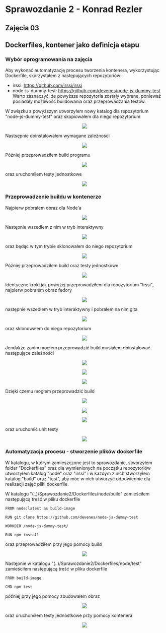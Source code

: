 # Sprawozdanie 2 - Konrad Rezler
## Zajęcia 03
## Dockerfiles, kontener jako definicja etapu
### Wybór oprogramowania na zajęcia
Aby wykonać automatyzację procesu tworzenia kontenera, wykorzystując Dockerfile, skorzystałem z następujących repozytoriów:
- irssi: https://github.com/irssi/irssi
- node-js-dummy-test: https://github.com/devenes/node-js-dummy-test
Warto zaznaczyć, że powyższe repozytoria zostały wybrane, ponieważ posiadały możliwość buildowania oraz przeprowadzania testów.

W związku z powyższym utworzyłem nowy katalog dla repozytorium "node-js-dummy-test" oraz skopiowałem dla niego repozytorium 
<p align="center">
 <img src="https://github.com/InzynieriaOprogramowaniaAGH/MDO2024_INO/blob/KR409837/ITE/GCL4/KR409837/Sprawozdanie2/Lab3/1. klonowanie repo.png">
</p>

Nastsępnie doinstalowałem wymagane zależności
<p align="center">
 <img src="https://github.com/InzynieriaOprogramowaniaAGH/MDO2024_INO/blob/KR409837/ITE/GCL4/KR409837/Sprawozdanie2/Lab3/2. doinstaluj wymagane zaleznosci.png">
</p>

Później przeprowadziłem build programu
<p align="center">
 <img src="https://github.com/InzynieriaOprogramowaniaAGH/MDO2024_INO/blob/KR409837/ITE/GCL4/KR409837/Sprawozdanie2/Lab3/3.1. instalacja zaleznosci.png">
</p>

oraz uruchomiłem testy jednostkowe
<p align="center">
 <img src="https://github.com/InzynieriaOprogramowaniaAGH/MDO2024_INO/blob/KR409837/ITE/GCL4/KR409837/Sprawozdanie2/Lab3/3.1.1 testy jednostkowe.png">
</p>

### Przeprowadzenie buildu w kontenerze

Najpierw pobrałem obraz dla Node'a
<p align="center">
 <img src="https://github.com/InzynieriaOprogramowaniaAGH/MDO2024_INO/blob/KR409837/ITE/GCL4/KR409837/Sprawozdanie2/Lab3/4. pobranie obrazu node'a.png">
</p>

Następnie wszedłem z nim w tryb interaktywny
<p align="center">
 <img src="https://github.com/InzynieriaOprogramowaniaAGH/MDO2024_INO/blob/KR409837/ITE/GCL4/KR409837/Sprawozdanie2/Lab3/5. przejscie w tryb interaktywny.png">
</p>

oraz będąc w tym trybie sklonowałem do niego repozytorium
<p align="center">
 <img src="https://github.com/InzynieriaOprogramowaniaAGH/MDO2024_INO/blob/KR409837/ITE/GCL4/KR409837/Sprawozdanie2/Lab3/6. klonowanie repozytorium do kontenera w trybie interaktywny.png">

 Później przeprowadziłem build oraz testy jednostkowe
<p align="center">
 <img src="https://github.com/InzynieriaOprogramowaniaAGH/MDO2024_INO/blob/KR409837/ITE/GCL4/KR409837/Sprawozdanie2/Lab3/7. isntalacje zaleznosci i testy jednostkowe.png">
</p>

Identyczne kroki jak powyżej przeprowadziłem dla repozytorium "Irssi", najpierw pobrałem obraz fedory
<p align="center">
 <img src="https://github.com/InzynieriaOprogramowaniaAGH/MDO2024_INO/blob/KR409837/ITE/GCL4/KR409837/Sprawozdanie2/Lab3/8. pobranie obrazu fedora.png">
</p>

następnie wszedłem w tryb interaktywny i pobrałem na nim gita
<p align="center">
 <img src="https://github.com/InzynieriaOprogramowaniaAGH/MDO2024_INO/blob/KR409837/ITE/GCL4/KR409837/Sprawozdanie2/Lab3/9. uruchomienie kontenera w trybie interaktywnym i pobranie gita.png">
</p>

oraz sklonowałem do niego repozytorium 
 
<p align="center">
 <img src="https://github.com/InzynieriaOprogramowaniaAGH/MDO2024_INO/blob/KR409837/ITE/GCL4/KR409837/Sprawozdanie2/Lab3/10. pobranie gita i pobranie zaleznosci.png">
</p>

Jendakże zanim mogłem przeprowadzić build musiałem doinstalować następujące zależności
<p align="center">
 <img src="https://github.com/InzynieriaOprogramowaniaAGH/MDO2024_INO/blob/KR409837/ITE/GCL4/KR409837/Sprawozdanie2/Lab3/11. kolejne pobranie zaleznosci.png">
</p>
<p align="center">
 <img src="https://github.com/InzynieriaOprogramowaniaAGH/MDO2024_INO/blob/KR409837/ITE/GCL4/KR409837/Sprawozdanie2/Lab3/12. kolejne zaleznosci.png">
</p>
<p align="center">
 <img src="https://github.com/InzynieriaOprogramowaniaAGH/MDO2024_INO/blob/KR409837/ITE/GCL4/KR409837/Sprawozdanie2/Lab3/13. jeszcze kolejne zaleznosci.png">
</p>

Dzięki czemu mogłem przeprowadzić build
<p align="center">
 <img src="https://github.com/InzynieriaOprogramowaniaAGH/MDO2024_INO/blob/KR409837/ITE/GCL4/KR409837/Sprawozdanie2/Lab3/14. build programu.png">
</p>
<p align="center">
 <img src="https://github.com/InzynieriaOprogramowaniaAGH/MDO2024_INO/blob/KR409837/ITE/GCL4/KR409837/Sprawozdanie2/Lab3/15. message do builda.png">
</p>
<p align="center">
 <img src="https://github.com/InzynieriaOprogramowaniaAGH/MDO2024_INO/blob/KR409837/ITE/GCL4/KR409837/Sprawozdanie2/Lab3/16. build ciag dalszy.png">
</p>

oraz uruchomić unit testy
<p align="center">
 <img src="https://github.com/InzynieriaOprogramowaniaAGH/MDO2024_INO/blob/KR409837/ITE/GCL4/KR409837/Sprawozdanie2/Lab3/17. unit testy.png">
</p>

### Automatyzacja procesu - stworzenie plików dockerfile

W katalogu, w którym zamieszczone jest to sprawozdanie, stworzyłem folder "Dockerfiles" oraz dla wymienionych na początku repozytoriów utworzyłem katalog "node" oraz "irssi" i w kazdym z nich stworzyłem katalog "build" oraz "test", aby móc w nich utworzyć odpowiednie dla realizacji zajęć pliki dockerfile.

W katalogu "(..)/Sprawozdanie2/Dockerfiles/node/build" zamieściłem następującą treść w pliku dockerfile
```
FROM node:latest as build-image

RUN git clone https://github.com/devenes/node-js-dummy-test

WORKDIR /node-js-dummy-test/ 

RUN npm install 
```

oraz przeprowadziłem przy jego pomocy build
<p align="center">
 <img src="https://github.com/InzynieriaOprogramowaniaAGH/MDO2024_INO/blob/KR409837/ITE/GCL4/KR409837/Sprawozdanie2/Lab3/18. tworzenie obrazu z dockerfila.png">
</p>

Następnie w katalogu "(..)/Sprawozdanie2/Dockerfiles/node/test" zamieściłem następującą treść w pliku dockerfile
```
FROM build-image 

CMD npm test
```

później przy jego pomocy zbudowałem obraz
<p align="center">
 <img src="https://github.com/InzynieriaOprogramowaniaAGH/MDO2024_INO/blob/KR409837/ITE/GCL4/KR409837/Sprawozdanie2/Lab3/20. budowa obrazu.png">
</p>

oraz uruchomiłem testy jednostkowe przy pomocy kontenera
<p align="center">
 <img src="https://github.com/InzynieriaOprogramowaniaAGH/MDO2024_INO/blob/KR409837/ITE/GCL4/KR409837/Sprawozdanie2/Lab3/21. uruchomienie kontenera.png">
</p>


